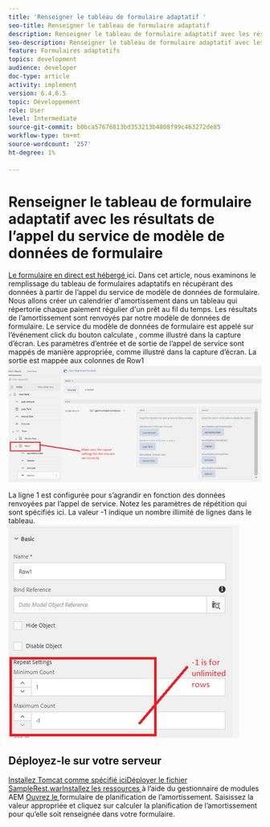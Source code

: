 ```yaml
---
title: 'Renseigner le tableau de formulaire adaptatif '
seo-title: Renseigner le tableau de formulaire adaptatif
description: Renseigner le tableau de formulaire adaptatif avec les résultats des appels du service de modèle de données de formulaire
seo-description: Renseigner le tableau de formulaire adaptatif avec les résultats des appels du service de modèle de données de formulaire
feature: Formulaires adaptatifs
topics: development
audience: developer
doc-type: article
activity: implement
version: 6.4,6.5
topic: Développement
role: User
level: Intermediate
source-git-commit: b0bca57676813bd353213b4808f99c463272de85
workflow-type: tm+mt
source-wordcount: '257'
ht-degree: 1%

---
```



# Renseigner le tableau de formulaire adaptatif avec les résultats de l’appel du service de modèle de données de formulaire

[Le formulaire en direct est hébergé ](https://forms.enablementadobe.com/content/dam/formsanddocuments/amortization/jcr:content?wcmmode=disabled)
ici. Dans cet article, nous examinons le remplissage du tableau de formulaires adaptatifs en récupérant des données à partir de l’appel du service de modèle de données de formulaire. Nous allons créer un calendrier d&#39;amortissement dans un tableau qui répertorie chaque paiement régulier d&#39;un prêt au fil du temps. Les résultats de l’amortissement sont renvoyés par notre modèle de données de formulaire. Le service du modèle de données de formulaire est appelé sur l’événement click du bouton calculate , comme illustré dans la capture d’écran. Les paramètres d’entrée et de sortie de l’appel de service sont mappés de manière appropriée, comme illustré dans la capture d’écran. La sortie est mappée aux colonnes de Row1
![clickevent](assets/amortization.PNG)

La ligne 1 est configurée pour s’agrandir en fonction des données renvoyées par l’appel de service. Notez les paramètres de répétition qui sont spécifiés ici. La valeur -1 indique un nombre illimité de lignes dans le tableau.
![Ligne1](assets/rowconfiguration.PNG)

## Déployez-le sur votre serveur

[Installez Tomcat comme spécifié ](/help/forms/ic-print-channel-tutorial/set-up-tomcat.md)
[iciDéployer le ](https://forms.enablementadobe.com/content/DemoServerBundles/SampleRest.war)
[fichier SampleRest.warInstallez les ressources  ](assets/amortizationschedule.zip) à l’aide du gestionnaire de modules AEM 
[Ouvrez le ](http://localhost:4502/content/dam/formsanddocuments/amortization/jcr:content?wcmmode=disabled)
formulaire de planification de l’amortissement. Saisissez la valeur appropriée et cliquez sur calculer la planification de l’amortissement pour qu’elle soit renseignée dans votre formulaire.

